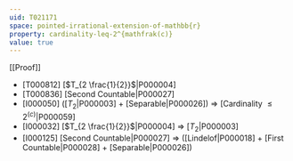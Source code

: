 ```yaml
---
uid: T021171
space: pointed-irrational-extension-of-mathbb{r}
property: cardinality-leq-2^{mathfrak(c)}
value: true
---
```

[[Proof]]

* [T000812] [$T_{2 \frac{1}{2}}$|P000004]
* [T000836] [Second Countable|P000027]
* [I000050] ([$T_2$|P000003] + [Separable|P000026]) => [Cardinality $\leq 2^{\mathfrak(c)}$|P000059]
* [I000032] [$T_{2 \frac{1}{2}}$|P000004] => [$T_2$|P000003]
* [I000125] [Second Countable|P000027] => ([Lindelof|P000018] + [First Countable|P000028] + [Separable|P000026])

